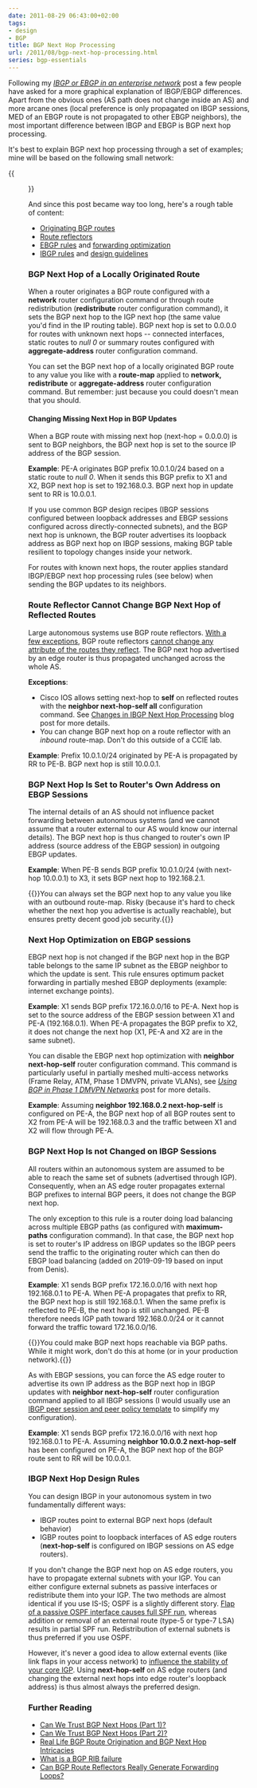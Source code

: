 ```yaml
---
date: 2011-08-29 06:43:00+02:00
tags:
- design
- BGP
title: BGP Next Hop Processing
url: /2011/08/bgp-next-hop-processing.html
series: bgp-essentials
---
```

Following my [*IBGP or EBGP in an enterprise network*](https://blog.ipspace.net/2011/08/ibgp-or-ebgp-in-enterprise-network.html) post a few people have asked for a more graphical explanation of IBGP/EBGP differences. Apart from the obvious ones (AS path does not change inside an AS) and more arcane ones (local preference is only propagated on IBGP sessions, MED of an EBGP route is not propagated to other EBGP neighbors), the most important difference between IBGP and EBGP is BGP next hop processing.
<!--more-->
It's best to explain BGP next hop processing through a set of examples; mine will be based on the following small network:

{{<figure src="/2011/08/s1600-BGP_Next_Hop_Sample_Network.png" caption="Sample network diagram">}}

And since this post became way too long, here's a rough table of content:

-   [Originating BGP routes](#bgp-next-hop-of-a-locally-originated-route)
-   [Route reflectors](#route-reflector-cannot-change-bgp-next-hop-of-reflected-routes)
-   [EBGP rules](#bgp-next-hop-is-set-to-routers-own-address-on-ebgp-sessions) and [forwarding optimization](#next-hop-optimization-on-ebgp-sessions)
-   [IBGP rules](#bgp-next-hop-is-not-changed-on-ibgp-sessions) and [design guidelines](#ibgp-next-hop-design-rules)

### BGP Next Hop of a Locally Originated Route

When a router originates a BGP route configured with a **network** router configuration command or through route redistribution (**redistribute** router configuration command), it sets the BGP next hop to the IGP next hop (the same value you'd find in the IP routing table). BGP next hop is set to 0.0.0.0 for routes with unknown next hops -- connected interfaces, static routes to *null 0* or summary routes configured with **aggregate-address** router configuration command.

You can set the BGP next hop of a locally originated BGP route to any value you like with a **route-map** applied to **network, redistribute** or **aggregate-address** router configuration command. But remember: just because you could doesn't mean that you should.

#### Changing Missing Next Hop in BGP Updates

When a BGP route with missing next hop (next-hop = 0.0.0.0) is sent to BGP neighbors, the BGP next hop is set to the source IP address of the BGP session.

**Example**: PE-A originates BGP prefix 10.0.1.0/24 based on a static route to *null 0*. When it sends this BGP prefix to X1 and X2, BGP next hop is set to 192.168.0.3. BGP next hop in update sent to RR is 10.0.0.1.

If you use common BGP design recipes (IBGP sessions configured between loopback addresses and EBGP sessions configured across directly-connected subnets), and the BGP next hop is unknown, the BGP router advertises its loopback address as BGP next hop on IBGP sessions, making BGP table resilient to topology changes inside your network.

For routes with known next hops, the router applies standard IBGP/EBGP next hop processing rules (see below) when sending the BGP updates to its neighbors.

### Route Reflector Cannot Change BGP Next Hop of Reflected Routes

Large autonomous systems use BGP route reflectors. [With a few exceptions](https://blog.ipspace.net/2014/04/changes-in-ibgp-next-hop-processing.html), BGP route reflectors [cannot change any attribute of the routes they reflect](/2008/08/bgp-route-reflector-details.html). The BGP next hop advertised by an edge router is thus propagated unchanged across the whole AS.

**Exceptions**:

* Cisco IOS allows setting next-hop to **self** on reflected routes with the **neighbor next-hop-self all** configuration command. See [Changes in IBGP Next Hop Processing](http://blog.ipspace.net/2014/04/changes-in-ibgp-next-hop-processing.html) blog post for more details.
* You can change BGP next hop on a route reflector with an *inbound* route-map. Don't do this outside of a CCIE lab.

**Example**: Prefix 10.0.1.0/24 originated by PE-A is propagated by RR to PE-B. BGP next hop is still 10.0.0.1.

### BGP Next Hop Is Set to Router's Own Address on EBGP Sessions

The internal details of an AS should not influence packet forwarding between autonomous systems (and we cannot assume that a router external to our AS would know our internal details). The BGP next hop is thus changed to router's own IP address (source address of the EBGP session) in outgoing EBGP updates.

**Example**: When PE-B sends BGP prefix 10.0.1.0/24 (with next-hop 10.0.0.1) to X3, it sets BGP next hop to 192.168.2.1.

{{<note warn>}}You can always set the BGP next hop to any value you like with an outbound route-map. Risky (because it's hard to check whether the next hop you advertise is actually reachable), but ensures pretty decent good job security.{{</note>}}

### Next Hop Optimization on EBGP sessions

EBGP next hop is not changed if the BGP next hop in the BGP table belongs to the same IP subnet as the EBGP neighbor to which the update is sent. This rule ensures optimum packet forwarding in partially meshed EBGP deployments (example: internet exchange points).

**Example**: X1 sends BGP prefix 172.16.0.0/16 to PE-A. Next hop is set to the source address of the EBGP session between X1 and PE-A (192.168.0.1). When PE-A propagates the BGP prefix to X2, it does not change the next hop (X1, PE-A and X2 are in the same subnet).

You can disable the EBGP next hop optimization with **neighbor next-hop-self** router configuration command. This command is particularly useful in partially meshed multi-access networks (Frame Relay, ATM, Phase 1 DMVPN, private VLANs), see [*Using BGP in Phase 1 DMVPN Networks*](https://blog.ipspace.net/2011/01/using-bgp-in-phase-1-dmvpn-network.html) post for more details.

**Example**: Assuming **neighbor 192.168.0.2 next-hop-self** is configured on PE-A, the BGP next hop of all BGP routes sent to X2 from PE-A will be 192.168.0.3 and the traffic between X1 and X2 will flow through PE-A.

### BGP Next Hop Is not Changed on IBGP Sessions

All routers within an autonomous system are assumed to be able to reach the same set of subnets (advertised through IGP). Consequently, when an AS edge router propagates external BGP prefixes to internal BGP peers, it does not change the BGP next hop.

The only exception to this rule is a router doing load balancing across multiple EBGP paths (as configured with **maximum-paths** configuration command). In that case, the BGP next hop is set to router\'s IP address on IBGP updates so the IBGP peers send the traffic to the originating router which can then do EBGP load balancing (added on 2019-09-19 based on input from Denis).

**Example**: X1 sends BGP prefix 172.16.0.0/16 with next hop 192.168.0.1 to PE-A. When PE-A propagates that prefix to RR, the BGP next hop is still 192.168.0.1. When the same prefix is reflected to PE-B, the next hop is still unchanged. PE-B therefore needs IGP path toward 192.168.0.0/24 or it cannot forward the traffic toward 172.16.0.0/16.

{{<note warn>}}You could make BGP next hops reachable via BGP paths. While it might work, don't do this at home (or in your production network).{{</note>}}

As with EBGP sessions, you can force the AS edge router to advertise its own IP address as the BGP next hop in IBGP updates with **neighbor next-hop-self** router configuration command applied to all IBGP sessions (I would usually use an [IBGP peer session and peer policy template](https://blog.ipspace.net/2008/01/bgp-essentials-peer-session-templates.html) to simplify my configuration).

**Example**: X1 sends BGP prefix 172.16.0.0/16 with next hop 192.168.0.1 to PE-A. Assuming **neighbor 10.0.0.2 next-hop-self** has been configured on PE-A, the BGP next hop of the BGP route sent to RR will be 10.0.0.1.

### IBGP Next Hop Design Rules

You can design IBGP in your autonomous system in two fundamentally different ways:

-   IBGP routes point to external BGP next hops (default behavior)
-   IGBP routes point to loopback interfaces of AS edge routers (**next-hop-self** is configured on IBGP sessions on AS edge routers).

If you don't change the BGP next hop on AS edge routers, you have to propagate external subnets with your IGP. You can either configure external subnets as passive interfaces or redistribute them into your IGP. The two methods are almost identical if you use IS-IS; OSPF is a slightly different story. [Flap of a passive OSPF interface causes full SPF run](https://blog.ipspace.net/2009/04/spf-events-in-ospf-and-is-is.html), whereas addition or removal of an external route (type-5 or type-7 LSA) results in partial SPF run. Redistribution of external subnets is thus preferred if you use OSPF.

However, it's never a good idea to allow external events (like link flaps in your access network) to [influence the stability of your core IGP](https://blog.ipspace.net/2011/08/bgpigp-network-design-principles.html). Using **next-hop-self** on AS edge routers (and changing the external next hops into edge router's loopback address) is thus almost always the preferred design.

### Further Reading

* [Can We Trust BGP Next Hops (Part 1)?](https://blog.ipspace.net/2020/04/can-we-trust-bgp-next-hops-part-1.html)
* [Can We Trust BGP Next Hops (Part 2)?](https://blog.ipspace.net/2020/04/can-we-trust-bgp-next-hops-part-2.html)
* [Real Life BGP Route Origination and BGP Next Hop Intricacies](https://blog.ipspace.net/2014/04/real-life-bgp-route-origination-and-bgp.html)
* [What is a BGP RIB failure](https://blog.ipspace.net/2007/12/what-is-bgp-rib-failure.html)
* [Can BGP Route Reflectors Really Generate Forwarding Loops?](https://blog.ipspace.net/2013/10/can-bgp-route-reflectors-really.html)
